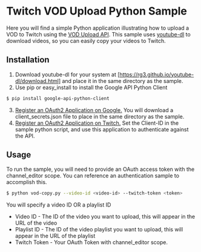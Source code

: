# Twitch VOD Upload Python Sample
Here you will find a simple Python application illustrating how to upload a VOD to Twitch using the [VOD Upload API](https://dev.twitch.tv/docs/v5/guides/video-upload/).  This sample uses [youtube-dl](https://rg3.github.io/youtube-dl/) to download videos, so you can easily copy your videos  to Twitch.

## Installation
1. Download youtube-dl for your system at [https://rg3.github.io/youtube-dl/download.html] and place it in the same directory as the sample.
2. Use pip or easy_install to install the Google API Python Client
```sh
$ pip install google-api-python-client
```
3. [Register an OAuth2 Application on Google.](https://cloud.google.com/console) You will download a client_secrets.json file to place in the same directory as the sample.
4. [Register an OAuth2 Application on Twitch.](https://twitch.tv/settings/connections) Set the Client-ID in the sample python script, and use this application to authenticate against the API.

## Usage
To run the sample, you will need to provide an OAuth access token with the channel_editor scope.  You can reference an authentication sample to accomplish this.

```sh
$ python vod-copy.py --video-id <video-id> --twitch-token <token>
```

You will specify a video ID OR a playlist ID

* Video ID - The ID of the video you want to upload, this will appear in the URL of the video
* Playlist ID - The ID of the video playlist you want to upload, this will appear in the URL of the playlist
* Twitch Token - Your OAuth Token with channel_editor scope.